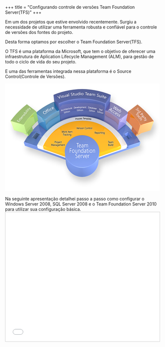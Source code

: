 +++
title = "Configurando controle de versões Team Foundation Server(TFS)"
+++

<p>Em um dos projetos que estive envolvido recentemente. Surgiu a necessidade de utilizar uma ferramenta robusta e confiável para o controle de versões dos fontes do projeto.</p>
<p>Desta forma optamos por escolher o Team Foundation Server(TFS).</p>
<p>O TFS é uma plataforma da Microsoft, que tem o objetivo de oferecer uma infraestrutura de Aplication Lifecycle Management (ALM), para gestão de todo o ciclo de vida do seu projeto.</p>
<p>E uma das ferramentas integrada nessa plataforma é o Source Control(Controle de Versões).</p>

<img class="size-full wp-image-476" title="tfs - Estrutura" src="/assets/tfs-Estrutura.png" alt="" width="617" height="350" />

<p>Na seguinte apresentação detalhei passo a passo como configurar o Windows Server 2008, SQL Server 2008 e o Team Foundation Server 2010 para utilizar sua configuração básica.<br />

<iframe src="//www.slideshare.net/slideshow/embed_code/10561160" width="512" height="421" frameborder="0" marginwidth="0" marginheight="0" scrolling="no" style="border:1px solid #CCC; border-width:1px; margin-bottom:5px; max-width: 100%;" allowfullscreen> </iframe>
